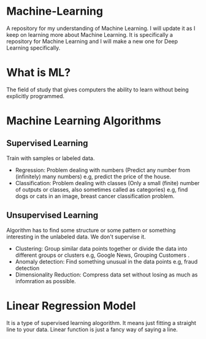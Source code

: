 # Machine-Learning
A repository for my understanding of Machine Learning. I will update it as I keep on learning more about Machine Learning. It is specifically a repository for Machine Learning and I will make a new one for Deep Learning specifically.

# What is ML?
The field of study that gives computers the ability to learn without being explicitly programmed.

# Machine Learning Algorithms

## **Supervised Learning**
Train with samples or labeled data.
* Regression: Problem dealing with numbers (Predict any number from (infinitely) many numbers) e.g, predict the price of the house.
* Classification: Problem dealing with classes (Only a small (finite) number of outputs or classes, also sometimes called as categories) e.g, find dogs or cats in an image, breast cancer classification problem.

## **Unsupervised Learning**
Algorithm has to find some structure or some pattern or something interesting in the unlabeled data. We don't supervise it.
* Clustering: Group similar data points together or divide the data into different groups or clusters e.g, Google News, Grouping Customers .
* Anomaly detection: Find something unusual in the data points e.g, fraud detection
* Dimensionality Reduction: Compress data set without losing as much as infomration as possible.

# Linear Regression Model
It is a type of supervised learning alogorithm. It means just fitting a straight line to your data. Linear function is just a fancy way of saying a line.


